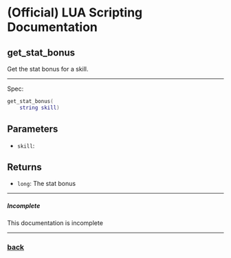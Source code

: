 
# (Official) LUA Scripting Documentation

## get_stat_bonus

Get the stat bonus for a skill.

___

Spec:

```lua
get_stat_bonus(
	string skill)
```

## Parameters

- `skill`: 

## Returns

- `long`: The stat bonus

___

##### Incomplete

This documentation is incomplete

___

### [back](../getters)
